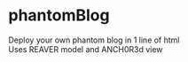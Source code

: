 # phantomBlog
Deploy your own phantom blog in 1 line of html
<br>Uses REAVER model and ANCH0R3d view

<script><br>
PHANTOM.init("https://jsonblob.com/api/jsonBlob/889003392459096064"); //your JSON Blob URL or JSON file or JSON obj here<br>


//JSON format is d3 nodes/edges format:  <br>
var egJSON = {   <br>
  "nodes" : [  <br>
  { <br>
    //mandatory <br>
    "_id" : 0,  <br>
    "Group" : "Post" <br>  
  }  <br>
  ],  <br>
  "edges" : [ <br>  
  ]   <br>
} <br>

</script>

